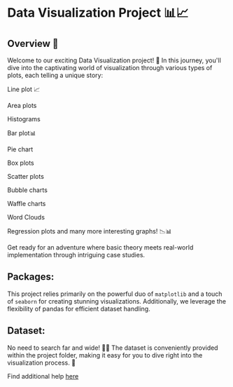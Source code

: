 # Data Visualization Project 📊📈

## Overview 🚀
Welcome to our exciting Data Visualization project! 🌟 In this journey, you'll dive into the captivating world of visualization through various types of plots, each telling a unique story:

Line plot 📈

Area plots

Histograms

Bar plot📊

Pie chart

Box plots

Scatter plots

Bubble charts

Waffle charts

Word Clouds 

Regression plots and many more interesting graphs! 📉📊

Get ready for an adventure where basic theory meets real-world implementation through intriguing case studies.

## Packages:

This project relies primarily on the powerful duo of `matplotlib` and a touch of `seaborn` for creating stunning visualizations. Additionally, we leverage the flexibility of pandas for efficient dataset handling.

## Dataset:
No need to search far and wide! 🕵️‍♂️ The dataset is conveniently provided within the project folder, making it easy for you to dive right into the visualization process. 📁

Find additional help [here](https://www.freecodecamp.org/news/introduction-to-data-vizualization-using-matplotlib/)
